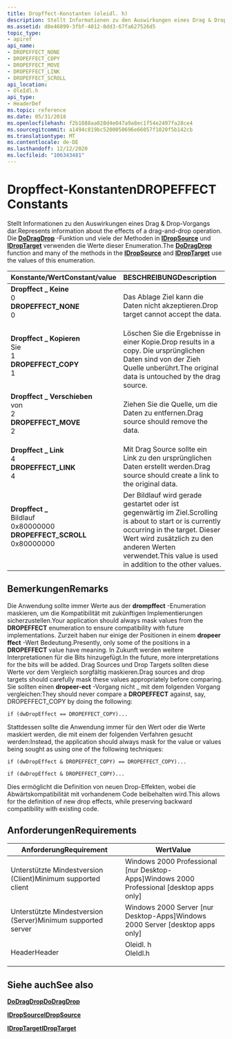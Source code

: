 ```yaml
---
title: Dropffect-Konstanten (oleidl. h)
description: Stellt Informationen zu den Auswirkungen eines Drag & Drop-Vorgangs dar.
ms.assetid: d8e46899-3fbf-4012-8dd3-67fa627526d5
topic_type:
- apiref
api_name:
- DROPEFFECT_NONE
- DROPEFFECT_COPY
- DROPEFFECT_MOVE
- DROPEFFECT_LINK
- DROPEFFECT_SCROLL
api_location:
- OleIdl.h
api_type:
- HeaderDef
ms.topic: reference
ms.date: 05/31/2018
ms.openlocfilehash: f2b1888aa028d4e047a9a8ec1f54e2497fa28ce4
ms.sourcegitcommit: a1494c819bc5200050696e66057f1020f5b142cb
ms.translationtype: MT
ms.contentlocale: de-DE
ms.lasthandoff: 12/12/2020
ms.locfileid: "106343481"
---
```

# <a name="dropeffect-constants"></a><span data-ttu-id="16cc6-103">Dropffect-Konstanten</span><span class="sxs-lookup"><span data-stu-id="16cc6-103">DROPEFFECT Constants</span></span>

<span data-ttu-id="16cc6-104">Stellt Informationen zu den Auswirkungen eines Drag & Drop-Vorgangs dar.</span><span class="sxs-lookup"><span data-stu-id="16cc6-104">Represents information about the effects of a drag-and-drop operation.</span></span> <span data-ttu-id="16cc6-105">Die [**DoDragDrop**](/windows/desktop/api/Ole2/nf-ole2-dodragdrop) -Funktion und viele der Methoden in [**IDropSource**](/windows/desktop/api/OleIdl/nn-oleidl-idropsource) und [**IDropTarget**](/windows/desktop/api/OleIdl/nn-oleidl-idroptarget) verwenden die Werte dieser Enumeration.</span><span class="sxs-lookup"><span data-stu-id="16cc6-105">The [**DoDragDrop**](/windows/desktop/api/Ole2/nf-ole2-dodragdrop) function and many of the methods in the [**IDropSource**](/windows/desktop/api/OleIdl/nn-oleidl-idropsource) and [**IDropTarget**](/windows/desktop/api/OleIdl/nn-oleidl-idroptarget) use the values of this enumeration.</span></span>



| <span data-ttu-id="16cc6-106">Konstante/Wert</span><span class="sxs-lookup"><span data-stu-id="16cc6-106">Constant/value</span></span>                                                                                                                                                                                                                            | <span data-ttu-id="16cc6-107">BESCHREIBUNG</span><span class="sxs-lookup"><span data-stu-id="16cc6-107">Description</span></span>                                                                                                                         |
|:------------------------------------------------------------------------------------------------------------------------------------------------------------------------------------------------------------------------------------------|:------------------------------------------------------------------------------------------------------------------------------------|
| <span id="DROPEFFECT_NONE"></span><span id="dropeffect_none"></span><dl> <span data-ttu-id="16cc6-108"><dt>**Dropffect \_ Keine**</dt> <dt>0</dt></span><span class="sxs-lookup"><span data-stu-id="16cc6-108"><dt>**DROPEFFECT\_NONE**</dt> <dt>0</dt></span></span> </dl>                | <span data-ttu-id="16cc6-109">Das Ablage Ziel kann die Daten nicht akzeptieren.</span><span class="sxs-lookup"><span data-stu-id="16cc6-109">Drop target cannot accept the data.</span></span><br/>                                                                                      |
| <span id="DROPEFFECT_COPY"></span><span id="dropeffect_copy"></span><dl> <span data-ttu-id="16cc6-110"><dt>**Dropffect \_ Kopieren**</dt> Sie <dt>1</dt></span><span class="sxs-lookup"><span data-stu-id="16cc6-110"><dt>**DROPEFFECT\_COPY**</dt> <dt>1</dt></span></span> </dl>                | <span data-ttu-id="16cc6-111">Löschen Sie die Ergebnisse in einer Kopie.</span><span class="sxs-lookup"><span data-stu-id="16cc6-111">Drop results in a copy.</span></span> <span data-ttu-id="16cc6-112">Die ursprünglichen Daten sind von der Zieh Quelle unberührt.</span><span class="sxs-lookup"><span data-stu-id="16cc6-112">The original data is untouched by the drag source.</span></span><br/>                                               |
| <span id="DROPEFFECT_MOVE"></span><span id="dropeffect_move"></span><dl> <span data-ttu-id="16cc6-113"><dt>**Dropffect \_ Verschieben**</dt> von <dt>2</dt></span><span class="sxs-lookup"><span data-stu-id="16cc6-113"><dt>**DROPEFFECT\_MOVE**</dt> <dt>2</dt></span></span> </dl>                | <span data-ttu-id="16cc6-114">Ziehen Sie die Quelle, um die Daten zu entfernen.</span><span class="sxs-lookup"><span data-stu-id="16cc6-114">Drag source should remove the data.</span></span> <br/>                                                                                     |
| <span id="DROPEFFECT_LINK"></span><span id="dropeffect_link"></span><dl> <span data-ttu-id="16cc6-115"><dt>**Dropffect \_ Link**</dt> <dt>4</dt></span><span class="sxs-lookup"><span data-stu-id="16cc6-115"><dt>**DROPEFFECT\_LINK**</dt> <dt>4</dt></span></span> </dl>                | <span data-ttu-id="16cc6-116">Mit Drag Source sollte ein Link zu den ursprünglichen Daten erstellt werden.</span><span class="sxs-lookup"><span data-stu-id="16cc6-116">Drag source should create a link to the original data.</span></span><br/>                                                                   |
| <span id="DROPEFFECT_SCROLL"></span><span id="dropeffect_scroll"></span><dl> <span data-ttu-id="16cc6-117"><dt>**Dropffect \_**</dt>Bildlauf <dt>0x80000000</dt></span><span class="sxs-lookup"><span data-stu-id="16cc6-117"><dt>**DROPEFFECT\_SCROLL**</dt> <dt>0x80000000</dt></span></span> </dl> | <span data-ttu-id="16cc6-118">Der Bildlauf wird gerade gestartet oder ist gegenwärtig im Ziel.</span><span class="sxs-lookup"><span data-stu-id="16cc6-118">Scrolling is about to start or is currently occurring in the target.</span></span> <span data-ttu-id="16cc6-119">Dieser Wert wird zusätzlich zu den anderen Werten verwendet.</span><span class="sxs-lookup"><span data-stu-id="16cc6-119">This value is used in addition to the other values.</span></span><br/> |



## <a name="remarks"></a><span data-ttu-id="16cc6-120">Bemerkungen</span><span class="sxs-lookup"><span data-stu-id="16cc6-120">Remarks</span></span>

<span data-ttu-id="16cc6-121">Die Anwendung sollte immer Werte aus der **drompffect** -Enumeration maskieren, um die Kompatibilität mit zukünftigen Implementierungen sicherzustellen.</span><span class="sxs-lookup"><span data-stu-id="16cc6-121">Your application should always mask values from the **DROPEFFECT** enumeration to ensure compatibility with future implementations.</span></span> <span data-ttu-id="16cc6-122">Zurzeit haben nur einige der Positionen in einem **dropeer ffect** -Wert Bedeutung.</span><span class="sxs-lookup"><span data-stu-id="16cc6-122">Presently, only some of the positions in a **DROPEFFECT** value have meaning.</span></span> <span data-ttu-id="16cc6-123">In Zukunft werden weitere Interpretationen für die Bits hinzugefügt.</span><span class="sxs-lookup"><span data-stu-id="16cc6-123">In the future, more interpretations for the bits will be added.</span></span> <span data-ttu-id="16cc6-124">Drag Sources und Drop Targets sollten diese Werte vor dem Vergleich sorgfältig maskieren.</span><span class="sxs-lookup"><span data-stu-id="16cc6-124">Drag sources and drop targets should carefully mask these values appropriately before comparing.</span></span> <span data-ttu-id="16cc6-125">Sie sollten einen **dropeer-ect** -Vorgang nicht \_ mit dem folgenden Vorgang vergleichen:</span><span class="sxs-lookup"><span data-stu-id="16cc6-125">They should never compare a **DROPEFFECT** against, say, DROPEFFECT\_COPY by doing the following:</span></span>

``` syntax
if (dwDropEffect == DROPEFFECT_COPY)... 
```

<span data-ttu-id="16cc6-126">Stattdessen sollte die Anwendung immer für den Wert oder die Werte maskiert werden, die mit einem der folgenden Verfahren gesucht werden:</span><span class="sxs-lookup"><span data-stu-id="16cc6-126">Instead, the application should always mask for the value or values being sought as using one of the following techniques:</span></span>

``` syntax
if (dwDropEffect & DROPEFFECT_COPY) == DROPEFFECT_COPY)...

if (dwDropEffect & DROPEFFECT_COPY)... 
```

<span data-ttu-id="16cc6-127">Dies ermöglicht die Definition von neuen Drop-Effekten, wobei die Abwärtskompatibilität mit vorhandenem Code beibehalten wird.</span><span class="sxs-lookup"><span data-stu-id="16cc6-127">This allows for the definition of new drop effects, while preserving backward compatibility with existing code.</span></span>

## <a name="requirements"></a><span data-ttu-id="16cc6-128">Anforderungen</span><span class="sxs-lookup"><span data-stu-id="16cc6-128">Requirements</span></span>



| <span data-ttu-id="16cc6-129">Anforderung</span><span class="sxs-lookup"><span data-stu-id="16cc6-129">Requirement</span></span> | <span data-ttu-id="16cc6-130">Wert</span><span class="sxs-lookup"><span data-stu-id="16cc6-130">Value</span></span> |
|-------------------------------------|-------------------------------------------------------------------------------------|
| <span data-ttu-id="16cc6-131">Unterstützte Mindestversion (Client)</span><span class="sxs-lookup"><span data-stu-id="16cc6-131">Minimum supported client</span></span><br/> | <span data-ttu-id="16cc6-132">Windows 2000 Professional \[nur Desktop-Apps\]</span><span class="sxs-lookup"><span data-stu-id="16cc6-132">Windows 2000 Professional \[desktop apps only\]</span></span><br/>                          |
| <span data-ttu-id="16cc6-133">Unterstützte Mindestversion (Server)</span><span class="sxs-lookup"><span data-stu-id="16cc6-133">Minimum supported server</span></span><br/> | <span data-ttu-id="16cc6-134">Windows 2000 Server \[nur Desktop-Apps\]</span><span class="sxs-lookup"><span data-stu-id="16cc6-134">Windows 2000 Server \[desktop apps only\]</span></span><br/>                                |
| <span data-ttu-id="16cc6-135">Header</span><span class="sxs-lookup"><span data-stu-id="16cc6-135">Header</span></span><br/>                   | <dl> <span data-ttu-id="16cc6-136"><dt>Oleidl. h</dt></span><span class="sxs-lookup"><span data-stu-id="16cc6-136"><dt>OleIdl.h</dt></span></span> </dl> |



## <a name="see-also"></a><span data-ttu-id="16cc6-137">Siehe auch</span><span class="sxs-lookup"><span data-stu-id="16cc6-137">See also</span></span>

<dl> <dt>

[<span data-ttu-id="16cc6-138">**DoDragDrop**</span><span class="sxs-lookup"><span data-stu-id="16cc6-138">**DoDragDrop**</span></span>](/windows/desktop/api/Ole2/nf-ole2-dodragdrop)
</dt> <dt>

[<span data-ttu-id="16cc6-139">**IDropSource**</span><span class="sxs-lookup"><span data-stu-id="16cc6-139">**IDropSource**</span></span>](/windows/desktop/api/OleIdl/nn-oleidl-idropsource)
</dt> <dt>

[<span data-ttu-id="16cc6-140">**IDropTarget**</span><span class="sxs-lookup"><span data-stu-id="16cc6-140">**IDropTarget**</span></span>](/windows/desktop/api/OleIdl/nn-oleidl-idroptarget)
</dt> </dl>

 

 






